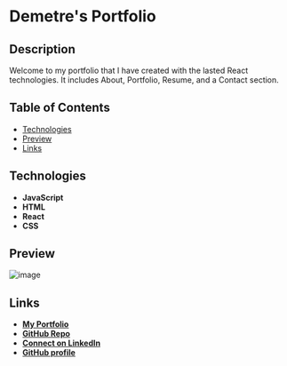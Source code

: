 # Demetre's Portfolio

## Description 
Welcome to my portfolio that I have created with the lasted React technologies. It includes About, Portfolio, Resume, and a Contact section.

## Table of Contents
  - [Technologies](#technology-used)
  - [Preview](#preview)
  - [Links](#links)

## Technologies
- **JavaScript**
- **HTML**
- **React**
- **CSS**

## Preview 
![image](https://user-images.githubusercontent.com/89409597/159348108-73487705-2e1d-4e2b-b9ed-770102801769.png)

## Links
  - **[My Portfolio](https://trane7.github.io/portfolio/)**
  - **[GitHub Repo](https://github.com/Trane7/portfolio)**
  - **[Connect on LinkedIn](https://www.linkedin.com/in/demetre-growette-0776a7b7/)**
  - **[GitHub profile](https://github.com/Trane7)**